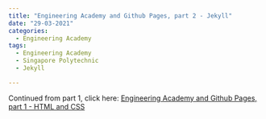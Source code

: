 ```yaml
---
title: "Engineering Academy and Github Pages, part 2 - Jekyll"
date: "29-03-2021"
categories:
  - Engineering Academy
tags:
  - Engineering Academy
  - Singapore Polytechnic
  - Jekyll

---
```



Continued from part 1, click here: <a href="https://khkhiu.github.io/engineering%20academy/engcad-html/">Engineering Academy and Github Pages, part 1 - HTML and CSS</a>
